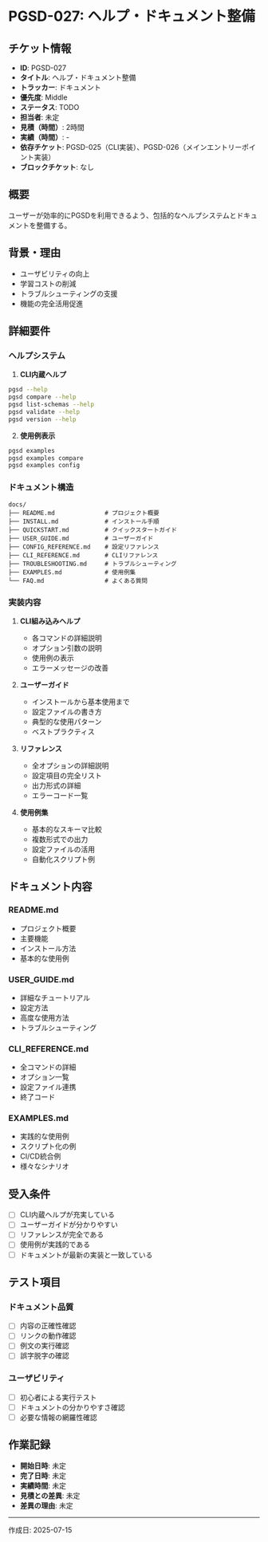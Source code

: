 # PGSD-027: ヘルプ・ドキュメント整備

## チケット情報
- **ID**: PGSD-027
- **タイトル**: ヘルプ・ドキュメント整備
- **トラッカー**: ドキュメント
- **優先度**: Middle
- **ステータス**: TODO
- **担当者**: 未定
- **見積（時間）**: 2時間
- **実績（時間）**: -
- **依存チケット**: PGSD-025（CLI実装）、PGSD-026（メインエントリーポイント実装）
- **ブロックチケット**: なし

## 概要
ユーザーが効率的にPGSDを利用できるよう、包括的なヘルプシステムとドキュメントを整備する。

## 背景・理由
- ユーザビリティの向上
- 学習コストの削減
- トラブルシューティングの支援
- 機能の完全活用促進

## 詳細要件
### ヘルプシステム
1. **CLI内蔵ヘルプ**
```bash
pgsd --help
pgsd compare --help
pgsd list-schemas --help
pgsd validate --help
pgsd version --help
```

2. **使用例表示**
```bash
pgsd examples
pgsd examples compare
pgsd examples config
```

### ドキュメント構造
```
docs/
├── README.md              # プロジェクト概要
├── INSTALL.md             # インストール手順
├── QUICKSTART.md          # クイックスタートガイド
├── USER_GUIDE.md          # ユーザーガイド
├── CONFIG_REFERENCE.md    # 設定リファレンス
├── CLI_REFERENCE.md       # CLIリファレンス
├── TROUBLESHOOTING.md     # トラブルシューティング
├── EXAMPLES.md            # 使用例集
└── FAQ.md                 # よくある質問
```

### 実装内容
1. **CLI組み込みヘルプ**
   - 各コマンドの詳細説明
   - オプション引数の説明
   - 使用例の表示
   - エラーメッセージの改善

2. **ユーザーガイド**
   - インストールから基本使用まで
   - 設定ファイルの書き方
   - 典型的な使用パターン
   - ベストプラクティス

3. **リファレンス**
   - 全オプションの詳細説明
   - 設定項目の完全リスト
   - 出力形式の詳細
   - エラーコード一覧

4. **使用例集**
   - 基本的なスキーマ比較
   - 複数形式での出力
   - 設定ファイルの活用
   - 自動化スクリプト例

## ドキュメント内容
### README.md
- プロジェクト概要
- 主要機能
- インストール方法
- 基本的な使用例

### USER_GUIDE.md
- 詳細なチュートリアル
- 設定方法
- 高度な使用方法
- トラブルシューティング

### CLI_REFERENCE.md
- 全コマンドの詳細
- オプション一覧
- 設定ファイル連携
- 終了コード

### EXAMPLES.md
- 実践的な使用例
- スクリプト化の例
- CI/CD統合例
- 様々なシナリオ

## 受入条件
- [ ] CLI内蔵ヘルプが充実している
- [ ] ユーザーガイドが分かりやすい
- [ ] リファレンスが完全である
- [ ] 使用例が実践的である
- [ ] ドキュメントが最新の実装と一致している

## テスト項目
### ドキュメント品質
- [ ] 内容の正確性確認
- [ ] リンクの動作確認
- [ ] 例文の実行確認
- [ ] 誤字脱字の確認

### ユーザビリティ
- [ ] 初心者による実行テスト
- [ ] ドキュメントの分かりやすさ確認
- [ ] 必要な情報の網羅性確認

## 作業記録
- **開始日時**: 未定
- **完了日時**: 未定
- **実績時間**: 未定
- **見積との差異**: 未定
- **差異の理由**: 未定

---

作成日: 2025-07-15